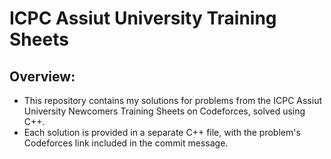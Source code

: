 # ICPC Assiut University Training Sheets
## Overview:
- This repository contains my solutions for problems from the ICPC Assiut University Newcomers Training Sheets on Codeforces, solved using C++.
- Each solution is provided in a separate C++ file, with the problem's Codeforces link included in the commit message.

